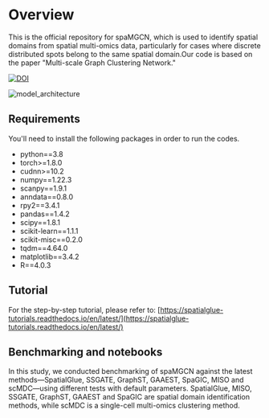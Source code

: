 # Overview
This is the official repository for spaMGCN, which is used to identify spatial domains from spatial multi-omics data, particularly for cases where discrete distributed spots belong to the same spatial domain.Our code is based on the paper "Multi-scale Graph Clustering Network."

[![DOI](https://zenodo.org/badge/DOI/10.5281/zenodo.15112750.svg)](https://doi.org/10.5281/zenodo.15112750)

![model_architecture](https://github.com/hongfeiZhang-source/spaMGCN/edit/master/model.jpg)
## Requirements
You'll need to install the following packages in order to run the codes.
* python==3.8
* torch>=1.8.0
* cudnn>=10.2
* numpy==1.22.3
* scanpy==1.9.1
* anndata==0.8.0
* rpy2==3.4.1
* pandas==1.4.2
* scipy==1.8.1
* scikit-learn==1.1.1
* scikit-misc==0.2.0
* tqdm==4.64.0
* matplotlib==3.4.2
* R==4.0.3

## Tutorial
For the step-by-step tutorial, please refer to:
[https://spatialglue-tutorials.readthedocs.io/en/latest/](https://spatialglue-tutorials.readthedocs.io/en/latest/)


## Benchmarking and notebooks
In this study, we conducted benchmarking of spaMGCN against the latest methods—SpatialGlue, SSGATE, GraphST, GAAEST, SpaGIC, MISO and scMDC—using different tests with default parameters. SpatialGlue, MISO, SSGATE, GraphST, GAAEST and SpaGIC are spatial domain identification methods, while scMDC is a single-cell multi-omics clustering method. 

